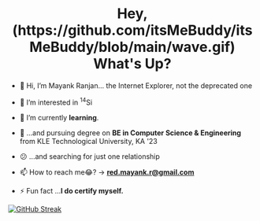 <h1 align="center"> Hey,(https://github.com/itsMeBuddy/itsMeBuddy/blob/main/wave.gif) What's Up? </h1>

- 👋 Hi, I’m Mayank Ranjan... the Internet Explorer, not the deprecated one

- 🎯 I’m interested in <sup>14</sup>Si

- 🌱 I’m currently **learning**.<!-- - 💞️ I’m looking to collaborate on  -->

- 🥱 ...and pursuing degree on **BE in Computer Science & Engineering** from KLE Technological University, KA '23

- 😕 ...and searching for just one relationship

- 📫 How to reach me😂? -> **red.mayank.r@gmail.com**

- ⚡ Fun fact ...**I do certify myself.**
<!---
itsMeBuddy/itsMeBuddy is a ✨ special ✨ repository because its `README.md` (this file) appears on your GitHub profile.
You can click the Preview link to take a look at your changes.
--->

[![GitHub Streak](https://github-readme-streak-stats.herokuapp.com?user=itsMeBuddy&theme=github-dark-blue&hide_border=true&date_format=M%20j%5B%2C%20Y%5D&background=00000000)](https://git.io/streak-stats)
